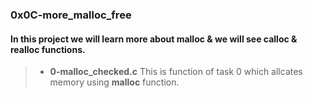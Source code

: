### 0x0C-more_malloc_free

#### In this project we will learn more about **malloc** & we will see **calloc & realloc** functions.

> - **0-malloc_checked.c** This is function of task 0 which allcates memory using **malloc** function.
>
>
